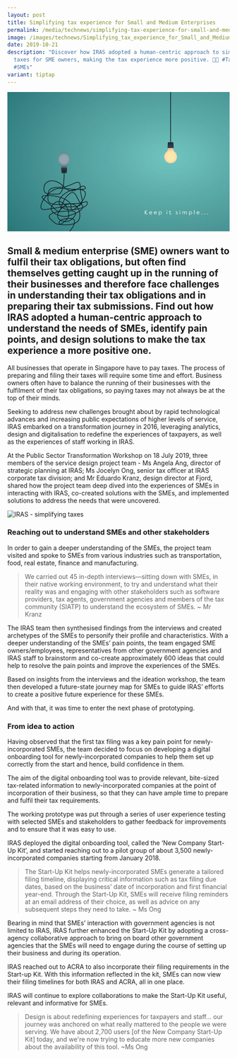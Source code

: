 ```yaml
---
layout: post
title: Simplifying tax experience for Small and Medium Enterprises
permalink: /media/technews/simplifying-tax-experience-for-small-and-medium-enterprises/
image: /images/technews/Simplifying_tax_experience_for_Small_and_Medium_Enterprises_1.jpg
date: 2019-10-21
description: "Discover how IRAS adopted a human-centric approach to simplify
  taxes for SME owners, making the tax experience more positive. 💼💡 #Taxation
  #SMEs"
variant: tiptap
---
```

![IRAS -  simplifying taxes](/images/technews/iras-part1.jpg)

Small & medium enterprise (SME) owners want to fulfil their tax obligations, but often find themselves getting caught up in the running of their businesses and therefore face challenges in understanding their tax obligations and in preparing their tax submissions. Find out how IRAS adopted a human-centric approach to understand the needs of SMEs, identify pain points, and design solutions to make the tax experience a more positive one. 
---
 
All businesses that operate in Singapore have to pay taxes. The process of preparing and filing their taxes will require some time and effort. Business owners often have to balance the running of their businesses with the fulfilment of their tax obligations, so paying taxes may not always be at the top of their minds.  

Seeking to address new challenges brought about by rapid technological advances and increasing public expectations of higher levels of service, IRAS embarked on a transformation journey in 2016, leveraging analytics, design and digitalisation to redefine the experiences of taxpayers, as well as the experiences of staff working in IRAS.  

At the Public Sector Transformation Workshop on 18 July 2019, three members of the service design project team -  Ms Angela Ang, director of strategic planning at IRAS; Ms Jocelyn Ong, senior tax officer at IRAS corporate tax division; and Mr Eduardo Kranz, design director at Fjord, shared how the project team deep dived into the experiences of SMEs in interacting with IRAS, co-created solutions with the SMEs, and implemented solutions to address the needs that were uncovered.

![IRAS -  simplifying taxes](/images/technews/iras-part2.jpg)

### **Reaching out to understand SMEs and other stakeholders**

In order to gain a deeper understanding of the SMEs, the project team visited and spoke to SMEs from various industries such as transportation, food, real estate, finance and manufacturing.

>We carried out 45 in-depth interviews—sitting down with SMEs, in their native working environment, to try and understand what their reality was and engaging with other stakeholders such as software providers, tax agents, government agencies and members of the tax community (SIATP) to understand the ecosystem of SMEs. ~ Mr Kranz

The IRAS team then synthesised findings from the interviews and created archetypes of the SMEs to personify their profile and characteristics. With a deeper understanding of the SMEs’ pain points, the team engaged SME owners/employees, representatives from other government agencies and IRAS staff to brainstorm and co-create approximately 600 ideas that could help to resolve the pain points and improve the experiences of the SMEs. 

Based on insights from the interviews and the ideation workshop, the team then developed a future-state journey map for SMEs to guide IRAS’ efforts to create a positive future experience for these SMEs.

And with that, it was time to enter the next phase of prototyping.

### **From idea to action**

Having observed that the first tax filing was a key pain point for newly-incorporated SMEs, the team decided to focus on developing a digital onboarding tool for newly-incorporated companies to help them set up correctly from the start and hence, build confidence in them. 

The aim of the digital onboarding tool was to provide relevant, bite-sized tax-related information to newly-incorporated companies at the point of incorporation of their business, so that they can have ample time to prepare and fulfil their tax requirements.

The working prototype was put through a series of user experience testing with selected SMEs and stakeholders to gather feedback for improvements and to ensure that it was easy to use.

IRAS deployed the digital onboarding tool, called the ‘New Company Start-Up Kit’, and started reaching out to a pilot group of about 3,500 newly-incorporated companies starting from January 2018.

>The Start-Up Kit helps newly-incorporated SMEs generate a tailored filing timeline, displaying critical information such as tax filing due dates, based on the business’ date of incorporation and first financial year-end. Through the Start-Up Kit, SMEs will receive filing reminders at an email address of their choice, as well as advice on any subsequent steps they need to take. ~ Ms Ong  

Bearing in mind that SMEs’ interaction with government agencies is not limited to IRAS, IRAS further enhanced the Start-Up Kit by adopting a cross-agency collaborative approach to bring on board other government agencies that the SMEs will need to engage during the course of setting up their business and during its operation.
 
IRAS reached out to ACRA to also incorporate their filing requirements in the Start-up Kit. With this information reflected in the kit, SMEs can now view their filing timelines for both IRAS and ACRA, all in one place. 

IRAS will continue to explore collaborations to make the Start-Up Kit useful, relevant and informative for SMEs. 

>Design is about redefining experiences for taxpayers and staff… our journey was anchored on what really mattered to the people we were serving. We have about 2,700 users [of the New Company Start-Up Kit] today, and we're now trying to educate more new companies about the availability of this tool. ~Ms Ong